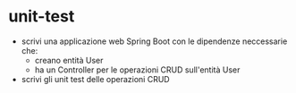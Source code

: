 # unit-test
- scrivi una applicazione web Spring Boot con le dipendenze neccessarie che:
  - creano entità User
  - ha un Controller per le operazioni CRUD sull'entità User
- scrivi gli unit test delle operazioni CRUD
